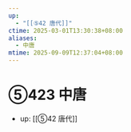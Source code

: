 ```yaml
---
up:
  - "[[⑤42 唐代]]"
ctime: 2025-03-01T13:30:38+08:00
aliases:
  - 中唐
mtime: 2025-09-09T12:37:04+08:00
---
```


# ⑤423 中唐

- up: [[⑤42 唐代]]
